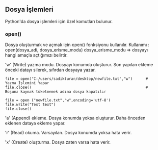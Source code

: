 ## Dosya İşlemleri
Python'da dosya işlemleri için özel komutları bulunur.

### open()
Dosya oluşturmak ve açmak için open() fonksiyonu kullanılır.
Kullanımı : open(dosya_adi, dosya_erisme_modu)
dosya_erisme_modu => dosyayı hangi amaçla açtığımızı belirtir.

'w' (Write) yazma modu. Dosyayı konumda oluşturur. 
            Son yapılan ekleme önceki datayı silerek, sıfırdan dosyaya yazar.

```
file = open("C:/users/sadikturan/desktop/newfile.txt","w")      # Yazma İşlemini Yapar
file.close()                                                    # Boşuna kaynak tüketmemek adına dosya kapatılır

file = open ("newfile.txt","w",encoding='utf-8')
file.write("Test text")
file.close()
```

'a' (Append) ekleme. Dosya konumda yoksa oluşturur.
            Daha önceden eklenen dataya ekleme yapar.

'r' (Read) okuma. Varsayılan. Dosya konumda yoksa hata verir.

'x' (Create) oluşturma. Dosya zaten varsa hata verir.
